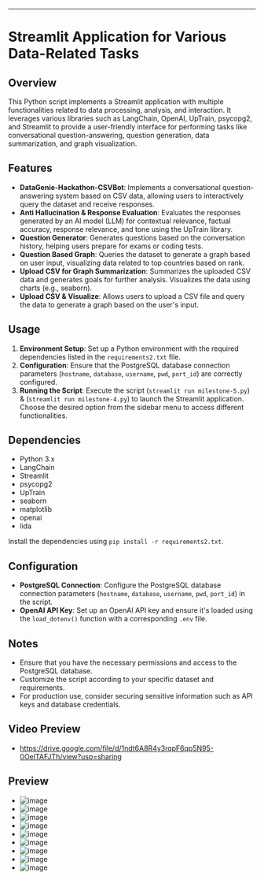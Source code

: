 ---

# Streamlit Application for Various Data-Related Tasks

## Overview
This Python script implements a Streamlit application with multiple functionalities related to data processing, analysis, and interaction. It leverages various libraries such as LangChain, OpenAI, UpTrain, psycopg2, and Streamlit to provide a user-friendly interface for performing tasks like conversational question-answering, question generation, data summarization, and graph visualization.

## Features
- **DataGenie-Hackathon-CSVBot**: Implements a conversational question-answering system based on CSV data, allowing users to interactively query the dataset and receive responses.
- **Anti Hallucination & Response Evaluation**: Evaluates the responses generated by an AI model (LLM) for contextual relevance, factual accuracy, response relevance, and tone using the UpTrain library.
- **Question Generator**: Generates questions based on the conversation history, helping users prepare for exams or coding tests.
- **Question Based Graph**: Queries the dataset to generate a graph based on user input, visualizing data related to top countries based on rank.
- **Upload CSV for Graph Summarization**: Summarizes the uploaded CSV data and generates goals for further analysis. Visualizes the data using charts (e.g., seaborn).
- **Upload CSV & Visualize**: Allows users to upload a CSV file and query the data to generate a graph based on the user's input.

## Usage
1. **Environment Setup**: Set up a Python environment with the required dependencies listed in the `requirements2.txt` file.
2. **Configuration**: Ensure that the PostgreSQL database connection parameters (`hostname`, `database`, `username`, `pwd`, `port_id`) are correctly configured.
3. **Running the Script**: Execute the script (`streamlit run milestone-5.py`) & (`streamlit run milestone-4.py`) to launch the Streamlit application. Choose the desired option from the sidebar menu to access different functionalities.

## Dependencies
- Python 3.x
- LangChain
- Streamlit  
- psycopg2
- UpTrain
- seaborn
- matplotlib
- openai
- lida

Install the dependencies using `pip install -r requirements2.txt`.

## Configuration
- **PostgreSQL Connection**: Configure the PostgreSQL database connection parameters (`hostname`, `database`, `username`, `pwd`, `port_id`) in the script.
- **OpenAI API Key**: Set up an OpenAI API key and ensure it's loaded using the `load_dotenv()` function with a corresponding `.env` file.

## Notes
- Ensure that you have the necessary permissions and access to the PostgreSQL database.
- Customize the script according to your specific dataset and requirements.
- For production use, consider securing sensitive information such as API keys and database credentials.

## Video Preview
- https://drive.google.com/file/d/1ndt6A8R4y3rqpF6qp5N95-0OeITAFJTh/view?usp=sharing

## Preview
- ![image](https://github.com/barath-sk17/DataGenie-LLM/assets/127032804/51a1e9f8-5986-4066-a1a9-2b76d03150f8)
- ![image](https://github.com/barath-sk17/DataGenie-LLM/assets/127032804/c62ee932-8ee2-468b-915e-63e78a2f764c)
- ![image](https://github.com/barath-sk17/DataGenie-LLM/assets/127032804/eb70c7fd-7836-44f5-8b79-3103003c7661)
- ![image](https://github.com/barath-sk17/DataGenie-LLM/assets/127032804/40b49f5f-1da2-462b-b175-1c7be1183e04)
- ![image](https://github.com/barath-sk17/DataGenie-LLM/assets/127032804/f5c6694f-4f2b-4838-b87b-faf780a538f6)
- ![image](https://github.com/barath-sk17/DataGenie-LLM/assets/127032804/26b323b4-253e-485c-96a5-98ed6e71caa1)
- ![image](https://github.com/barath-sk17/DataGenie-LLM/assets/127032804/cb2a1ef3-8565-4b51-9d9e-9c34baa7da35)
- ![image](https://github.com/barath-sk17/DataGenie-LLM/assets/127032804/7478b54f-30eb-4afe-b9bd-60ab5e6fa555)
- ![image](https://github.com/barath-sk17/DataGenie-LLM/assets/127032804/7fde0718-8961-4896-87ea-b3658c13adc8)








